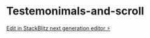 # Testemonimals-and-scroll

[Edit in StackBlitz next generation editor ⚡️](https://stackblitz.com/~/github.com/Matheusfnf/Testemonimals-and-scroll)